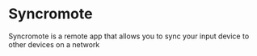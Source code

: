 # Syncromote
Syncromote is a remote app that allows you to sync your input device to other devices on a network
